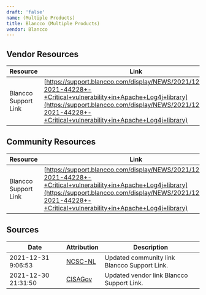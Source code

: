```yaml
---
draft: 'false'
name: (Multiple Products)
title: Blancco (Multiple Products)
vendor: Blancco
---
```


## Vendor Resources
| Resource | Link |
| --- | --- |
| Blancco Support Link | [https://support.blancco.com/display/NEWS/2021/12/12/CVE-2021-44228+-+Critical+vulnerability+in+Apache+Log4j+library](https://support.blancco.com/display/NEWS/2021/12/12/CVE-2021-44228+-+Critical+vulnerability+in+Apache+Log4j+library) |

## Community Resources
| Resource | Link |
| --- | --- |
| Blancco Support Link | [https://support.blancco.com/display/NEWS/2021/12/12/CVE-2021-44228+-+Critical+vulnerability+in+Apache+Log4j+library](https://support.blancco.com/display/NEWS/2021/12/12/CVE-2021-44228+-+Critical+vulnerability+in+Apache+Log4j+library) |


## Sources
| Date | Attribution | Description |
| --- | --- | --- |
| 2021-12-31 9:06:53 | [NCSC-NL](https://github.com/NCSC-NL/log4shell/blob/main/software/README.md) | Updated community link Blancco Support Link.  |
| 2021-12-30 21:31:50 | [CISAGov](https://raw.githubusercontent.com/cisagov/log4j-affected-db/develop/README.md) | Updated vendor link Blancco Support Link.  |
